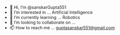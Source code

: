 - 👋 Hi, I’m @sanskarGupta551
- 👀 I’m interested in ... Artificial Intelligence 
- 🌱 I’m currently learning ... Robotics
- 💞️ I’m looking to collaborate on ... 
- 📫 How to reach me ... guptasanskar551@gmail.com

<!---
sanskarGupta551/sanskarGupta551 is a ✨ special ✨ repository because its `README.md` (this file) appears on your GitHub profile.
You can click the Preview link to take a look at your changes.
--->
